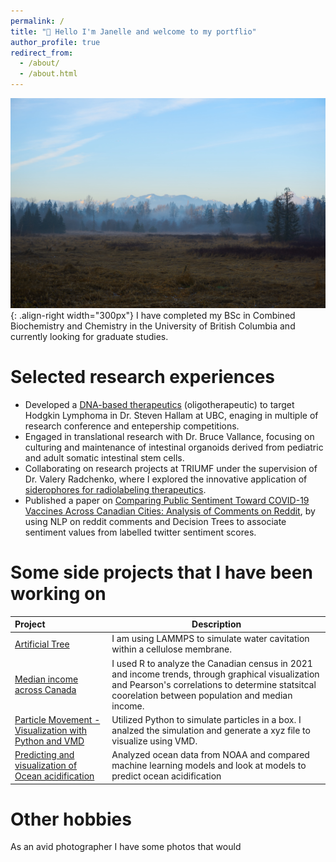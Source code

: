 ```yaml
---
permalink: /
title: "👋 Hello I'm Janelle and welcome to my portflio"
author_profile: true
redirect_from: 
  - /about/
  - /about.html
---
```


![Picture of Deer Lake Canada](/images/2017deerlakemoun.jpg){: .align-right width="300px"}
I have completed my BSc in Combined Biochemistry and Chemistry in the University of British Columbia and currently looking for graduate studies. 

# Selected research experiences 
- Developed a [DNA-based therapeutics](https://tinyurl.com/7dzh6ym4) (oligotherapeutic) to target Hodgkin Lymphoma in Dr. Steven Hallam at UBC, enaging in multiple of research conference and entepership competitions. 
- Engaged in translational research with Dr. Bruce Vallance, focusing on culturing and maintenance of intestinal organoids derived from pediatric and adult somatic intestinal stem cells.
- Collaborating on research projects at TRIUMF under the supervision of Dr. Valery Radchenko, where I explored the innovative application of [siderophores for radiolabeling therapeutics](https://tinyurl.com/h57pud3s).
- Published a paper on [Comparing Public Sentiment Toward COVID-19 Vaccines Across Canadian Cities: Analysis of Comments on Reddit](https://www.jmir.org/2021/9/e32685/), by using NLP on reddit comments and Decision Trees to associate sentiment values from labelled twitter sentiment scores.

# Some side projects that I have been working on

|Project | Description |
|:---------- | ----------- |
|[Artificial Tree](/_portfolio/portfolio-1.md)| I am using LAMMPS to simulate water cavitation within a cellulose membrane. |
|[Median income across Canada](/_portfolio/Median.md)| I used R to analyze the Canadian census in 2021 and income trends, through graphical visualization and  Pearson's correlations to determine statsitcal coorelation between population and median income. |
|[Particle Movement - Visualization with Python and VMD](https://gitfront.io/r/janellecheung/QHBtzxc8cMTW/Compiled-projects/blob/LJs-fluid/LJfluid.md) | Utilized Python to simulate particles in a box. I analzed the simulation and generate a xyz file to visualize using VMD. |
|[Predicting and visualization of Ocean acidification](https://gitfront.io/r/janellecheung/QHBtzxc8cMTW/Compiled-projects/blob/Ocean/Ocean.md)| Analyzed ocean data from NOAA and compared machine learning models and look at models to predict ocean acidification |

# Other hobbies 
As an avid photographer I have some photos that would 